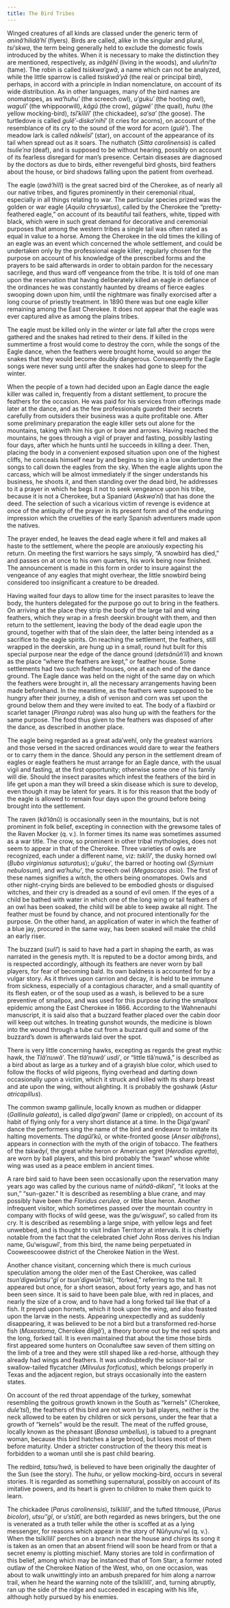 ```yaml
---
title: The Bird Tribes
---
```


Winged creatures of all kinds are classed under the generic term of _aninâ′hilidâ′hĭ_ (flyers). Birds are called, alike in the singular and plural, _tsi′skwa_, the term being generally held to exclude the domestic fowls introduced by the whites. When it is necessary to make the distinction they are mentioned, respectively, as _inăgĕhĭ_ (living in the woods), and _uluñni′ta_ (tame). The robin is called _tsiskwa′gwă_, a name which can not be analyzed, while the little sparrow is called _tsiskwâ′yă_ (the real or principal bird), perhaps, in accord with a principle in Indian nomenclature, on account of its wide distribution. As in other languages, many of the bird names are onomatopes, as _waʻhuhu′_ (the screech owl), _u′guku′_ (the hooting owl), _wagulĭ′_ (the whippoorwill), _kâgû_ (the crow), _gŭgwĕ′_ (the quail), _huhu_ (the yellow mocking-bird), _tsĭ′kĭlilĭ′_ (the chickadee), _sa′sa′_ (the goose). The turtledove is called _gulĕ′-diskaʻnihĭ′_ (it cries for acorns), on account of the resemblance of its cry to the sound of the word for acorn (_gulĕ′_). The meadow lark is called _năkwĭsĭ′_ (star), on account of the appearance of its tail when spread out as it soars. The nuthatch (_Sitta carolinensis_) is called _tsulie′na_ (deaf), and is supposed to be without hearing, possibly on account of its fearless disregard for man’s presence. Certain diseases are diagnosed by the doctors as due to birds, either revengeful bird ghosts, bird feathers about the house, or bird shadows falling upon the patient from overhead.

The eagle (_awâ′hĭlĭ_) is the great sacred bird of the Cherokee, as of nearly all our native tribes, and figures prominently in their ceremonial ritual, especially in all things relating to war. The particular species prized was the golden or war eagle (_Aquila chrysætus_), called by the Cherokee the “pretty-feathered eagle,” on account of its beautiful tail feathers, white, tipped with black, which were in such great demand for decorative and ceremonial purposes that among the western tribes a single tail was often rated as equal in value to a horse. Among the Cherokee in the old times the killing of an eagle was an event which concerned the whole settlement, and could be undertaken only by the professional eagle killer, regularly chosen for the purpose on account of his knowledge of the prescribed forms and the prayers to be said afterwards in order to obtain pardon for the necessary sacrilege, and thus ward off vengeance from the tribe. It is told of one man upon the reservation that having deliberately killed an eagle in defiance of the ordinances he was constantly haunted by dreams of fierce eagles swooping down upon him, until the nightmare was finally exorcised after a long course of priestly treatment. In 1890 there was but one eagle killer remaining among the East Cherokee. It does not appear that the eagle was ever captured alive as among the plains tribes.

The eagle must be killed only in the winter or late fall after the crops were gathered and the snakes had retired to their dens. If killed in the summertime a frost would come to destroy the corn, while the songs of the Eagle dance, when the feathers were brought home, would so anger the snakes that they would become doubly dangerous. Consequently the Eagle songs were never sung until after the snakes had gone to sleep for the winter.

When the people of a town had decided upon an Eagle dance the eagle killer was called in, frequently from a distant settlement, to procure the feathers for the occasion. He was paid for his services from offerings made later at the dance, and as the few professionals guarded their secrets carefully from outsiders their business was a quite profitable one. After some preliminary preparation the eagle killer sets out alone for the mountains, taking with him his gun or bow and arrows. Having reached the mountains, he goes through a vigil of prayer and fasting, possibly lasting four days, after which he hunts until he succeeds in killing a deer. Then, placing the body in a convenient exposed situation upon one of the highest cliffs, he conceals himself near by and begins to sing in a low undertone the songs to call down the eagles from the sky. When the eagle alights upon the carcass, which will be almost immediately if the singer understands his business, he shoots it, and then standing over the dead bird, he addresses to it a prayer in which he begs it not to seek vengeance upon his tribe, because it is not a Cherokee, but a Spaniard (_Askwa′nĭ_) that has done the deed. The selection of such a vicarious victim of revenge is evidence at once of the antiquity of the prayer in its present form and of the enduring impression which the cruelties of the early Spanish adventurers made upon the natives.

The prayer ended, he leaves the dead eagle where it fell and makes all haste to the settlement, where the people are anxiously expecting his return. On meeting the first warriors he says simply, “A snowbird has died,” and passes on at once to his own quarters, his work being now finished. The announcement is made in this form in order to insure against the vengeance of any eagles that might overhear, the little snowbird being considered too insignificant a creature to be dreaded.

Having waited four days to allow time for the insect parasites to leave the body, the hunters delegated for the purpose go out to bring in the feathers. On arriving at the place they strip the body of the large tail and wing feathers, which they wrap in a fresh deerskin brought with them, and then return to the settlement, leaving the body of the dead eagle upon the ground, together with that of the slain deer, the latter being intended as a sacrifice to the eagle spirits. On reaching the settlement, the feathers, still wrapped in the deerskin, are hung up in a small, round hut built for this special purpose near the edge of the dance ground (_detsănûñ′lĭ_) and known as the place “where the feathers are kept,” or feather house. Some settlements had two such feather houses, one at each end of the dance ground. The Eagle dance was held on the night of the same day on which the feathers were brought in, all the necessary arrangements having been made beforehand. In the meantime, as the feathers were supposed to be hungry after their journey, a dish of venison and corn was set upon the ground below them and they were invited to eat. The body of a flaxbird or scarlet tanager (_Piranga rubra_) was also hung up with the feathers for the same purpose. The food thus given to the feathers was disposed of after the dance, as described in another place.

The eagle being regarded as a great ada′wehĭ, only the greatest warriors and those versed in the sacred ordinances would dare to wear the feathers or to carry them in the dance. Should any person in the settlement dream of eagles or eagle feathers he must arrange for an Eagle dance, with the usual vigil and fasting, at the first opportunity; otherwise some one of his family will die. Should the insect parasites which infest the feathers of the bird in life get upon a man they will breed a skin disease which is sure to develop, even though it may be latent for years. It is for this reason that the body of the eagle is allowed to remain four days upon the ground before being brought into the settlement.

The raven (_kâ′lănû_) is occasionally seen in the mountains, but is not prominent in folk belief, excepting in connection with the grewsome tales of the Raven Mocker (q. v.). In former times its name was sometimes assumed as a war title. The crow, so prominent in other tribal mythologies, does not seem to appear in that of the Cherokee. Three varieties of owls are recognized, each under a different name, viz: _tskĭlĭ′_, the dusky horned owl (_Bubo virginianus saturatus_); _u′guku′_, the barred or hooting owl (_Syrnium nebulosum_), and _waʻhuhu′_, the screech owl (_Megascops asio_). The first of these names signifies a witch, the others being onomatopes. Owls and other night-crying birds are believed to be embodied ghosts or disguised witches, and their cry is dreaded as a sound of evil omen. If the eyes of a child be bathed with water in which one of the long wing or tail feathers of an owl has been soaked, the child will be able to keep awake all night. The feather must be found by chance, and not procured intentionally for the purpose. On the other hand, an application of water in which the feather of a blue jay, procured in the same way, has been soaked will make the child an early riser.

The buzzard (_sulĭ′_) is said to have had a part in shaping the earth, as was narrated in the genesis myth. It is reputed to be a doctor among birds, and is respected accordingly, although its feathers are never worn by ball players, for fear of becoming bald. Its own baldness is accounted for by a vulgar story. As it thrives upon carrion and decay, it is held to be immune from sickness, especially of a contagious character, and a small quantity of its flesh eaten, or of the soup used as a wash, is believed to be a sure preventive of smallpox, and was used for this purpose during the smallpox epidemic among the East Cherokee in 1866. According to the Wahnenauhi manuscript, it is said also that a buzzard feather placed over the cabin door will keep out witches. In treating gunshot wounds, the medicine is blown into the wound through a tube cut from a buzzard quill and some of the buzzard’s down is afterwards laid over the spot.

There is very little concerning hawks, excepting as regards the great mythic hawk, the _Tlă′nuwă′_. The _tlă′nuwă′ usdi′_, or “little tlă′nuwă,” is described as a bird about as large as a turkey and of a grayish blue color, which used to follow the flocks of wild pigeons, flying overhead and darting down occasionally upon a victim, which it struck and killed with its sharp breast and ate upon the wing, without alighting. It is probably the goshawk (_Astur atricapillus_).

The common swamp gallinule, locally known as mudhen or didapper (_Gallinula galeata_), is called _diga′gwanĭ′_ (lame or crippled), on account of its habit of flying only for a very short distance at a time. In the Diga′gwanĭ′ dance the performers sing the name of the bird and endeavor to imitate its halting movements. The _dagûl′kû_, or white-fronted goose (_Anser albifrons_), appears in connection with the myth of the origin of tobacco. The feathers of the _tskwâyĭ_, the great white heron or American egret (_Herodias egretta_), are worn by ball players, and this bird probably the “swan” whose white wing was used as a peace emblem in ancient times.

A rare bird said to have been seen occasionally upon the reservation many years ago was called by the curious name of _nûñdă-dikanĭ′_, “it looks at the sun,” “sun-gazer.” It is described as resembling a blue crane, and may possibly have been the _Floridus cerulea_, or little blue heron. Another infrequent visitor, which sometimes passed over the mountain country in company with flocks of wild geese, was the _gu′wisguwĭ′_, so called from its cry. It is described as resembling a large snipe, with yellow legs and feet unwebbed, and is thought to visit Indian Territory at intervals. It is chiefly notable from the fact that the celebrated chief John Ross derives his Indian name, Gu′wisguwĭ′, from this bird, the name being perpetuated in Cooweescoowee district of the Cherokee Nation in the West.

Another chance visitant, concerning which there is much curious speculation among the older men of the East Cherokee, was called _tsun′digwûntsu′ʻgĭ_ or _tsun′digwûn′tskĭ_, “forked,” referring to the tail. It appeared but once, for a short season, about forty years ago, and has not been seen since. It is said to have been pale blue, with red in places, and nearly the size of a crow, and to have had a long forked tail like that of a fish. It preyed upon hornets, which it took upon the wing, and also feasted upon the larvæ in the nests. Appearing unexpectedly and as suddenly disappearing, it was believed to be not a bird but a transformed red-horse fish (_Moxostoma_, Cherokee _âligă′_), a theory borne out by the red spots and the long, forked tail. It is even maintained that about the time those birds first appeared some hunters on Oconaluftee saw seven of them sitting on the limb of a tree and they were still shaped like a red-horse, although they already had wings and feathers. It was undoubtedly the scissor-tail or swallow-tailed flycatcher (_Milvulus forficatus_), which belongs properly in Texas and the adjacent region, but strays occasionally into the eastern states.

On account of the red throat appendage of the turkey, somewhat resembling the goitrous growth known in the South as “kernels” (Cherokee, _dule′tsĭ_), the feathers of this bird are not worn by ball players, neither is the neck allowed to be eaten by children or sick persons, under the fear that a growth of “kernels” would be the result. The meat of the ruffed grouse, locally known as the pheasant (_Bonasa umbellus_), is tabued to a pregnant woman, because this bird hatches a large brood, but loses most of them before maturity. Under a stricter construction of the theory this meat is forbidden to a woman until she is past child bearing.

The redbird, _tatsu′hwă_, is believed to have been originally the daughter of the Sun (see the story). The _huhu_, or yellow mocking-bird, occurs in several stories. It is regarded as something supernatural, possibly on account of its imitative powers, and its heart is given to children to make them quick to learn.

The chickadee (_Parus carolinensis_), _tsĭkĭlilĭ′_, and the tufted titmouse, (_Parus bicolor_), _utsu′ʻgĭ_, or _u′stûtĭ_, are both regarded as news bringers, but the one is venerated as a truth teller while the other is scoffed at as a lying messenger, for reasons which appear in the story of Nûñyunu′wĭ (q. v.). When the tsĭkĭlilĭ′ perches on a branch near the house and chirps its song it is taken as an omen that an absent friend will soon be heard from or that a secret enemy is plotting mischief. Many stories are told in confirmation of this belief, among which may be instanced that of Tom Starr, a former noted outlaw of the Cherokee Nation of the West, who, on one occasion, was about to walk unwittingly into an ambush prepared for him along a narrow trail, when he heard the warning note of the tsĭkĭlilĭ′, and, turning abruptly, ran up the side of the ridge and succeeded in escaping with his life, although hotly pursued by his enemies.
